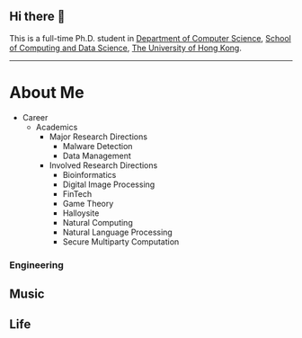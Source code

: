 ## Hi there 👋

This is a full-time Ph.D. student in [Department of Computer Science](https://www.cs.hku.hk/), [School of Computing and Data Science](https://www.cds.hku.hk/), [The University of Hong Kong](https://www.hku.hk/). 

---

# About Me

- Career
  - Academics
    - Major Research Directions
      - Malware Detection
      - Data Management
    - Involved Research Directions
      - Bioinformatics
      - Digital Image Processing
      - FinTech
      - Game Theory
      - Halloysite
      - Natural Computing
      - Natural Language Processing
      - Secure Multiparty Computation

### Engineering

## Music

## Life
